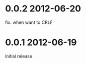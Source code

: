 0.0.2 2012-06-20
================

fix. when want to CRLF


0.0.1 2012-06-19
================

Initial release

